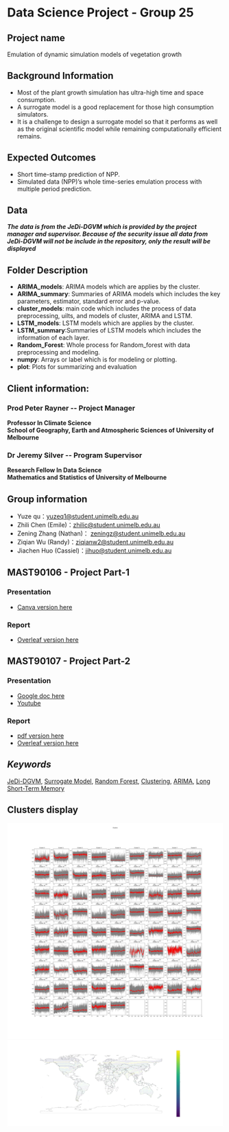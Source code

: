 #  Data Science Project - Group 25
## Project name
Emulation of dynamic simulation models of vegetation growth
## Background Information
* Most of the plant growth simulation has ultra-high time and space consumption.
* A surrogate model is a good replacement for those high consumption simulators.
* It is a challenge to design a surrogate model so that it performs as well as the original scientific model while remaining computationally efficient remains.
## Expected Outcomes
* Short time-stamp prediction of NPP.
* Simulated data (NPP)’s whole time-series emulation process with multiple period prediction.
## Data 
***The data is from the JeDi-DGVM which is provided by the project manager and supervisor. Because of the security issue all data from JeDi-DGVM will not be include in the repository, only the result will be displayed***
## Folder Description 
* **ARIMA_models**: ARIMA models which are applies by the cluster.
* **ARIMA_summary**: Summaries of ARIMA models which includes the key parameters, estimator, standard error and p-value.
* **cluster_models**: main code which includes the process of data preprocessing, uilts, and models of cluster, ARIMA and LSTM.
* **LSTM_models**: LSTM models which are applies by the cluster.
* **LSTM_summary**:Summaries of LSTM models which includes the information of each layer.
* **Random_Forest**: Whole process for Random_forest with data preprocessing and modeling.
* **numpy**: Arrays or label which is for modeling or plotting.
* **plot**: Plots for summarizing and evaluation
## Client information:
### Prod Peter Rayner -- Project Manager
**Professor In Climate Science\
School of Geography, Earth and Atmospheric Sciences of University of Melbourne**
### Dr Jeremy Silver -- Program Supervisor
**Research Fellow In Data Science\
Mathematics and Statistics of University of Melbourne**
## Group information
- Yuze qu：[yuzeq1@student.unimelb.edu.au](mailto:yuzeq1@student.unimelb.edu.au)
- Zhili Chen (Emile)：[zhilic@student.unimelb.edu.au](mailto:zhilic@student.unimelb.edu.au)
- Zening Zhang (Nathan)： [zeningz@student.unimelb.edu.au](mailto:zeningz@student.unimelb.edu.au)
- Ziqian Wu (Randy)：[ziqianw2@student.unimelb.edu.au](mailto:ziqianw2@student.unimelb.edu.au)
- Jiachen Huo (Cassiel)：[jihuo@student.unimelb.edu.au](mailto:jihuo@student.unimelb.edu.au)

## MAST90106 - Project Part-1
### Presentation
- [Canva version here](https://www.canva.cn/design/DAFBCMwo31g/1Fq1tvp-h1svuryfYaXv3A/view?utm_content=DAFBCMwo31g&utm_campaign=designshare&utm_medium=link2&utm_source=sharebutton)

### Report 
- [Overleaf version here](https://www.overleaf.com/read/zggqfftshbfb)

## MAST90107 - Project Part-2
### Presentation
- [Google doc here](https://docs.google.com/presentation/d/1c67JZ0hg1SJYNk6pikyPvD__esQDJoaduzWXMD8hYZM/edit?usp=sharing)
- [Youtube](https://www.youtube.com/watch?v=0DoxLSOES4Q)
### Report
- [pdf version here](https://github.com/Cassiel-H/VegeSimulation/blob/main/project.pdf)
- [Overleaf version here](https://www.overleaf.com/read/jhrgzvxymcjd)

## *Keywords*
 [JeDi-DGVM](https://bg.copernicus.org/articles/10/4137/2013/), [Surrogate Model](https://en.wikipedia.org/wiki/Surrogate_model#:~:text=A%20surrogate%20model%20is%20an,a%20function%20of%20design%20variables.), [Random Forest](https://link.springer.com/article/10.1007/s11749-016-0481-7), [Clustering](https://en.wikipedia.org/wiki/Cluster_analysis), [ARIMA](https://link.springer.com/chapter/10.1007/978-3-319-52452-8_3), [Long Short-Term Memory](https://link.springer.com/chapter/10.1007/978-3-642-24797-2_4)
## Clusters display
![77 Clusters](./plots/cluster.jpg)
![Cluster on global map](./plots/labels_cluster_geo.jpg)

